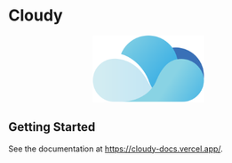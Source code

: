 # Cloudy

<p align="center">
  <img src="docs/cloudy.svg" height="120">
</p>

## Getting Started

See the documentation at https://cloudy-docs.vercel.app/.
